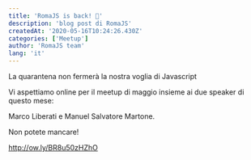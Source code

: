 ```yaml
---
title: 'RomaJS is back! 🚀'
description: 'blog post di RomaJS'
createdAt: '2020-05-16T10:24:26.430Z'
categories: ['Meetup']
author: 'RomaJS team'
lang: 'it'
---
```


La quarantena non fermerà la nostra voglia di Javascript

Vi aspettiamo online per il meetup di maggio insieme ai due speaker di questo mese:

Marco Liberati e Manuel Salvatore Martone.

Non potete mancare!

http://ow.ly/BR8u50zHZhO
